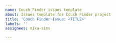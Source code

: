 ```yaml
---
name: Couch Finder issues template
about: Issues template for Couch Finder project
title: 'Couch Finder Issue: <TITLE>'
labels: ''
assignees: mika-sims

---
```



